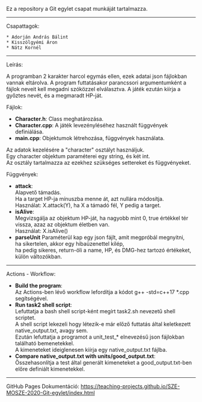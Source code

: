 Ez a repository a Git egylet csapat munkáját tartalmazza.  

---

Csapattagok:  

	* Adorján András Bálint  
	* Kisszölgyémi Áron  
	* Nátz Kornél  

---

Leírás:  
  
A programban 2 karakter harcol egymás ellen, ezek adatai json fájlokban vannak eltárolva. A program futtatásakor parancssori argumentumként a fájlok neveit kell megadni szóközzel elválasztva. A játék ezután kiírja a győztes nevét, és a megmaradt HP-ját.  
  
Fájlok:  
*	**Character.h**: Class meghatározása.  
*	**Character.cpp**: A játék levezényléséhez használt függvények definiálása.  
*	**main.cpp**: Objektumok létrehozása, függvények használata.  
  
Az adatok kezelésére a "character" osztályt használjuk.  
Egy character objektum paraméterei egy string, és két int.  
Az osztály tartalmazza az ezekhez szükséges settereket és függvényeket.  
  
Függvények:  
*	**attack**:  
		Alapvető támadás.  
		Ha a target HP-ja mínuszba menne át, azt nullára módosítja.  
		Használat: X.attack(Y), ha X a támadó fél, Y pedig a target.  
*	**isAlive**:  
		Megvizsgálja az objektum HP-ját, ha nagyobb mint 0, true értékkel tér vissza, azaz az objektum életben van.  
		Használat: X.isAlive()  
*	**parseUnit**
		Paraméterül kap egy json fájlt, amit megpróbál megnyitni,  
			ha sikertelen, akkor egy hibaüzenettel kilép,  
			ha pedig sikeres, return-öli a name, HP, és DMG-hez tartozó értékeket, külön változókban.  

---

Actions - Workflow:  
*	**Build the program**:  
		Az Actions-ben lévő workflow lefordítja a kódot g++ -std=c++17 *.cpp segítségével.  
*	**Run task2 shell script**:  
		Lefuttatja a bash shell script-ként megírt task2.sh nevezetű shell scriptet.  
		A shell script lekezeli hogy létezik-e már előző futtatás által keletkezett native_output.txt, avagy sem.  
		Ezután lefuttatja a programot a unit_test_* elnevezésű json fájlokban található bemenetekkel.  
		A kimeneteket ideiglenesen kiírja egy native_output.txt fájlba.  
*	**Compare native_output.txt with units/good_output.txt**:  
		Összehasonlítja a test által generált kimeneteket a good_output.txt-ben előre definiált kimenetekkel.  

---

GitHub Pages Dokumentáció: https://teaching-projects.github.io/SZE-MOSZE-2020-Git-egylet/index.html  
